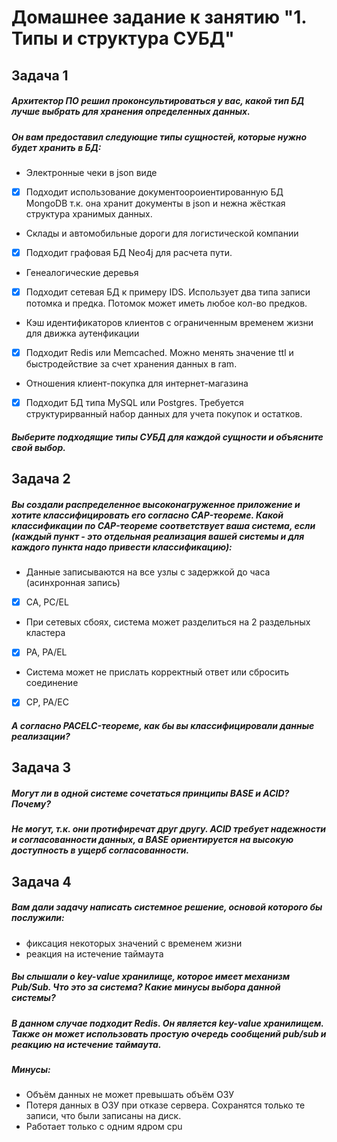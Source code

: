 # Домашнее задание к занятию "1. Типы и структура СУБД"
## Задача 1
##### Архитектор ПО решил проконсультироваться у вас, какой тип БД лучше выбрать для хранения определенных данных.
##### Он вам предоставил следующие типы сущностей, которые нужно будет хранить в БД:
+ Электронные чеки в json виде
- [x] Подходит использование документоороиентированную БД MongoDB т.к. она хранит документы в json и нежна жёсткая структура хранимых данных.
+ Склады и автомобильные дороги для логистической компании
- [x] Подходит графовая БД Neo4j для расчета пути.
+ Генеалогические деревья 
- [x] Подходит сетевая БД к примеру IDS. Использует два типа записи потомка и предка. Потомок может иметь любое кол-во предков.
+ Кэш идентификаторов клиентов с ограниченным временем жизни для движка аутенфикации
- [x] Подходит Redis или Memcached. Можно менять значение ttl и быстродействие за счет хранения данных в ram.
+ Отношения клиент-покупка для интернет-магазина
- [x] Подходит БД типа MySQL или Postgres. Требуется структурирванный набор данных для учета покупок и остатков. 
##### Выберите подходящие типы СУБД для каждой сущности и объясните свой выбор.
## Задача 2
##### Вы создали распределенное высоконагруженное приложение и хотите классифицировать его согласно CAP-теореме. Какой классификации по CAP-теореме соответствует ваша система, если (каждый пункт - это отдельная реализация вашей системы и для каждого пункта надо привести классификацию):
+ Данные записываются на все узлы с задержкой до часа (асинхронная запись)
- [x] CA, PC/EL
+ При сетевых сбоях, система может разделиться на 2 раздельных кластера
- [x] PA, PA/EL
+ Система может не прислать корректный ответ или сбросить соединение
- [x] CP, PA/EC
##### А согласно PACELC-теореме, как бы вы классифицировали данные реализации?
## Задача 3
##### Могут ли в одной системе сочетаться принципы BASE и ACID? Почему?
##### Не могут, т.к. они протифиречат друг другу. ACID требует надежности и согласованности данных, а BASE ориентируется на высокую доступность в ущерб согласованности.
## Задача 4
##### Вам дали задачу написать системное решение, основой которого бы послужили:
+ фиксация некоторых значений с временем жизни
+ реакция на истечение таймаута
##### Вы слышали о key-value хранилище, которое имеет механизм Pub/Sub. Что это за система? Какие минусы выбора данной системы?
##### В данном случае подходит Redis. Он является key-value хранилищем. Также он может использовать простую очередь сообщений pub/sub и реакцию на истечение таймаута.
##### Минусы:
+ Объём данных не может превышать объём ОЗУ
+ Потеря данных в ОЗУ при отказе сервера. Сохранятся только те записи, что были записаны на диск.
+ Работает только с одним ядром cpu
